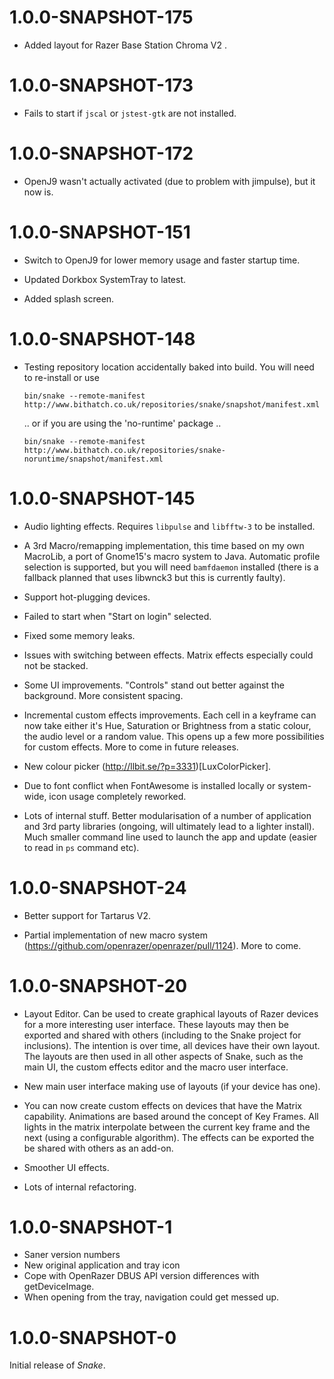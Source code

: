# 1.0.0-SNAPSHOT-175

 * Added layout for Razer Base Station Chroma V2 .

# 1.0.0-SNAPSHOT-173

 * Fails to start if `jscal` or `jstest-gtk` are not installed.
   
# 1.0.0-SNAPSHOT-172

 * OpenJ9 wasn't actually activated (due to problem with jimpulse), but it now
   is.

# 1.0.0-SNAPSHOT-151

 * Switch to OpenJ9 for lower memory usage and faster startup time. 
 
 * Updated Dorkbox SystemTray to latest.
 
 * Added splash screen.

# 1.0.0-SNAPSHOT-148

 * Testing repository location accidentally baked into build. You will need to re-install or use 

   ```
   bin/snake --remote-manifest http://www.bithatch.co.uk/repositories/snake/snapshot/manifest.xml
   ```

   .. or if you are using the 'no-runtime' package ..
      
   ```
   bin/snake --remote-manifest http://www.bithatch.co.uk/repositories/snake-noruntime/snapshot/manifest.xml
   ```
   
# 1.0.0-SNAPSHOT-145
 
 * Audio lighting effects. Requires `libpulse` and `libfftw-3` to be installed. 

 * A 3rd  Macro/remapping implementation, this time based on my own MacroLib, a port of Gnome15's
   macro system to Java. Automatic profile selection is supported, but you will need `bamfdaemon` 
   installed (there is a fallback planned that uses libwnck3 but this is currently faulty).
   
 * Support hot-plugging devices.
 
 * Failed to start when "Start on login" selected.
 
 * Fixed some memory leaks.
 
 * Issues with switching between effects. Matrix effects especially could not be stacked.
 
 * Some UI improvements. "Controls" stand out better against the background. More consistent
   spacing. 
   
 * Incremental custom effects improvements. Each cell in a keyframe can now take either it's
   Hue, Saturation or Brightness from a static colour, the audio level or a random value. 
   This opens up a few more possibilities for custom effects. More to come in future releases.
   
 * New colour picker (http://llbit.se/?p=3331)[LuxColorPicker].
 
 * Due to font conflict when FontAwesome is installed locally or system-wide, icon usage 
   completely reworked.
 
 * Lots of internal stuff. Better modularisation of a number of application and 3rd party libraries
   (ongoing, will ultimately lead to a lighter install). Much smaller command line used to
   launch the app and update (easier to read in `ps` command etc).

# 1.0.0-SNAPSHOT-24

 * Better support for Tartarus V2. 
 
 * Partial implementation of new macro system (https://github.com/openrazer/openrazer/pull/1124).
   More to come.
   

# 1.0.0-SNAPSHOT-20

 * Layout Editor. Can be used to create graphical layouts of Razer devices for a more 
   interesting user interface. These layouts may then be exported and shared with others
   (including to the Snake project for inclusions). The intention is over time, all devices
   have their own layout. The layouts are then used in all other aspects of Snake, such
   as the main UI, the custom effects editor and the macro user interface.
   
 * New main user interface making use of layouts (if your device has one). 
      
 * You can now create custom effects on devices that have the Matrix capability. Animations
   are based around the concept of Key Frames. All lights in the matrix interpolate between
   the current key frame and the next (using a configurable algorithm). The effects can
   be exported the be shared with others as an add-on.
   
 * Smoother UI effects.
 
 * Lots of internal refactoring. 

# 1.0.0-SNAPSHOT-1

 * Saner version numbers
 * New original application and tray icon
 * Cope with OpenRazer DBUS API version differences with getDeviceImage.
 * When opening from the tray, navigation could get messed up.

# 1.0.0-SNAPSHOT-0

Initial release of *Snake*.
